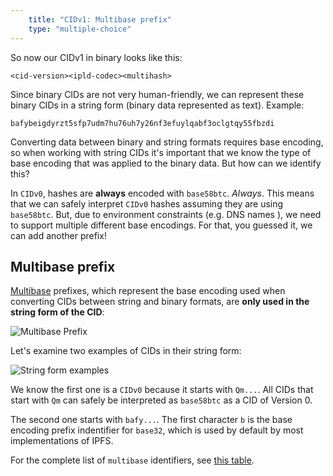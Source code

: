 ```yaml
---
    title: "CIDv1: Multibase prefix"
    type: "multiple-choice"
---
```


So now our CIDv1 in binary looks like this:

`<cid-version><ipld-codec><multihash>`

Since binary CIDs are not very human-friendly, we can represent these binary CIDs in a string form (binary data represented as text). Example:

`bafybeigdyrzt5sfp7udm7hu76uh7y26nf3efuylqabf3oclgtqy55fbzdi`

Converting data between binary and string formats requires base encoding, so when working with string CIDs it's important that we know the type of base encoding that was applied to the binary data. But how can we identify this?

In `CIDv0`, hashes are **always** encoded with `base58btc`. _Always_. This means that we can safely interpret `CIDv0` hashes assuming they are using `base58btc`. But, due to environment constraints (e.g. DNS names ), we need to support multiple different base encodings. For that, you guessed it, we can add another prefix!

## Multibase prefix

[Multibase](https://github.com/multiformats/multibase) prefixes, which represent the base encoding used when converting CIDs between string and binary formats, are **only used in the string form of the CID**:

![Multibase Prefix](tutorial-assets/T0006L05-multibase-prefix.jpg)

Let's examine two examples of CIDs in their string form:

![String form examples](tutorial-assets/T0006L05-string-form.jpg)

We know the first one is a `CIDv0` because it starts with `Qm...`. All CIDs that start with `Qm` can safely be interpreted as `base58btc` as a CID of Version 0.

The second one starts with `bafy...`. The first character `b` is the base encoding prefix indentifier for `base32`, which is used by default by most implementations of IPFS.

For the complete list of `multibase` identifiers, see [this table](https://github.com/multiformats/multibase/blob/master/multibase.csv).
